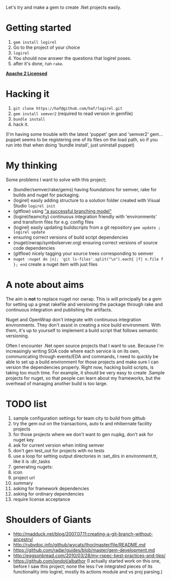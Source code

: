 ﻿Let's try and make a gem to create .Net projects easily.

Getting started
===============
 1. `gem install logirel`
 1. Go to the project of your choice
 1. `logirel`
 1. You should now answer the questions that logirel poses.
 1. after it's done, run `rake`.

**[Apache 2 Licensed](http://www.apache.org/licenses/LICENSE-2.0.html)**
 
Hacking it
==========
 1. `git clone https://haf@github.com/haf/logirel.git`
 1. `gem install semver2` (required to read version in gemfile)
 1. `bundle install`
 1. hack it.
 
(I'm having some trouble with the latest 'puppet' gem and 'semver2' gem... puppet seems to be registering one of its files on the load path, so if you run into that when doing 'bundle install', just uninstall puppet)

My thinking
===========

Some problems I want to solve with this project;

 * (bundler/semver/rake/gems)		having foundations for semver, rake for builds and nuget for packaging. 
 * (logirel) 						easily adding structure to a solution folder created with Visual Studio `logirel init`
 * (gitflow)						using ["a successful branching model"](http://nvie.com/posts/a-successful-git-branching-model/)
 * (logirel/teamcity)				continuous integration friendly with 'environments' and transform files for e.g. config files
 * (logirel)						easily updating buildscripts from a git repository `gem update ; logirel update`
 * ensuring correct versions of build script dependencies
 * (nuget/owrap/symbolserver.org)	ensuring correct versions of source code dependencies
 * (gitflow)						nicely tagging your source trees corresponding to semver
 * `nuget :nuget do |n|; 'git ls-files'.split("\n").each{ |f| n.file f }; end` create a nuget item with just files

A note about aims
=================

The aim is **not** to replace nuget nor owrap. This is will principally be a gem for setting up a great
rakefile and versioning the package through rake and continuous integration and publishing the artifacts.

Nuget and OpenWrap don't integrate with continuous integration environments. They don't assist in creating
a nice build environment. With them, it's up to yourself to implement a build script that follows semantic
versioning.

Often I encounter .Net open source projects that I want to use. Because I'm increasingly writing SOA code
where each service is on its own, communicating through events/EDA and commands, I need to quickly
be able to set up a build environment for those projects and make sure I can version the dependencies
properly. Right now, hacking build scripts, is taking too much time. For example, it should be very
easy to create .Sample projects for nuget, so that people can learn about my frameworks, but the overhead
of managing another build is too large.

TODO list
=========

 1. sample configuration settings for team city to build from github
 1. try the gem out on the transactions, auto tx and nhibernate facility projects
 1. for those projects where we don't want to gen nupkg, don't ask for nuget key
 1. ask for current version when initing semver
 1. don't gen test_out for projects with no tests
 1. use a loop for setting output directories in :set_dirs in environment.tt, like it is :dir_tasks
 1. generating nugets:
   2. icon
   2. project url
   2. summary
   2. asking for framework dependencies
   2. asking for ordinary dependencies
   2. require license acceptance

Shoulders of Giants
===================
 * http://madduck.net/blog/2007.07.11:creating-a-git-branch-without-ancestry/
 * http://rubydoc.info/github/wycats/thor/master/file/README.md
 * https://github.com/radar/guides/blob/master/gem-development.md
 * http://eggsonbread.com/2010/03/28/my-rspec-best-practices-and-tips/
 * https://github.com/jondot/albathor (I actually started work on this one, before I saw this project; none the less
   I've integrated pieces of its functionality into logirel, mostly its actions module and vs proj parsing.)
